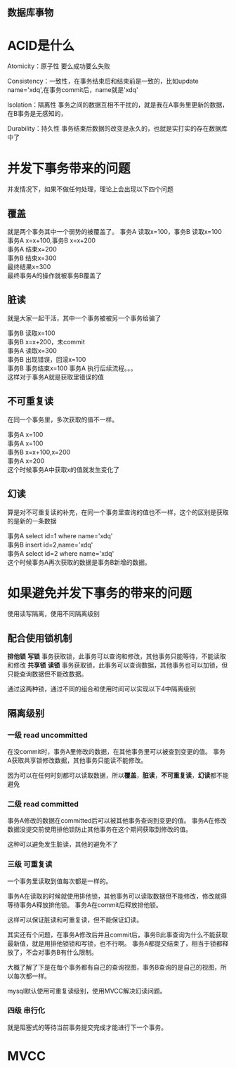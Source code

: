 数据库事物
---

# ACID是什么

Atomicity：原子性 要么成功要么失败

Consistency：一致性，在事务结束后和结束前是一致的，比如update name='xdq',在事务commit后，name就是'xdq'

Isolation：隔离性 事务之间的数据互相不干扰的，就是我在A事务里更新的数据，在B事务是无感知的，

Durability：持久性 事务结束后数据的改变是永久的，也就是实打实的存在数据库中了

# 并发下事务带来的问题

并发情况下，如果不做任何处理，理论上会出现以下四个问题

## 覆盖

就是两个事务其中一个弱势的被覆盖了。 事务A 读取x=100，事务B 读取x=100\
事务A x=x+100,事务B x=x+200\
事务A 结束x=200\
事务B 结束x=300\
最终结果x=300\
最终事务A的操作就被事务B覆盖了

## 脏读

就是大家一起干活，其中一个事务被被另一个事务给骗了

事务B 读取x=100\
事务B x=x+200，未commit\
事务A 读取x=300\
事务B 出现错误，回滚x=100\
事务B 事务结束x=100 事务A 执行后续流程。。。\
这样对于事务A就是获取里错误的值

## 不可重复读

在同一个事务里，多次获取的值不一样。

事务A x=100\
事务A x=100\
事务B x=x+100,x=200\
事务A x=200\
这个时候事务A中获取x的值就发生变化了

## 幻读

算是对不可重复读的补充，在同一个事务里查询的值也不一样，这个的区别是获取的是新的一条数据

事务A select id=1 where name='xdq'\
事务B insert id=2,name='xdq'\
事务A select id=2 where name='xdq'\
这个时候事务A再次获取的数据是事务B新增的数据。

# 如果避免并发下事务的带来的问题

使用读写隔离，使用不同隔离级别

## 配合使用锁机制
**排他锁** **写锁** 事务获取锁，此事务可以查询和修改，其他事务只能等待，不能读取和修改
**共享锁** **读锁** 事务获取锁，此事务可以查询数据，其他事务也可以加锁，但只能查询数据但不能改数据。

通过这两种锁，通过不同的组合和使用时间可以实现以下4中隔离级别

## 隔离级别

### 一级 read uncommitted
在没commit时，事务A里修改的数据，在其他事务里可以被查到变更的值。
事务A获取共享锁修改数据，其他事务只能读不能修改。

因为可以在任何时刻都可以读取数据，所以**覆盖**，**脏读**，**不可重复读**，**幻读**都不能避免

### 二级 read committed
事务A修改的数据在committed后可以被其他事务查询到变更的值。
事务A在修改数据没提交前使用排他锁防止其他事务在这个期间获取到修改的值。

这种可以避免发生脏读，其他的避免不了

### 三级 可重复读
一个事务里读取到值每次都是一样的。

事务A在读取的时候就使用排他锁，其他事务可以读取数据但不能修改，修改就得等待事务A释放排他锁。
事务A在commit后释放排他锁。

这样可以保证脏读和可重复读，但不能保证幻读。

其实还有个问题，在事务A修改后并且commit后，事务B此事查询为什么不能获取最新值，就是用排他锁锁和写锁，也不行啊。
事务A都提交结束了，相当于锁都释放了，不会对事务B有什么限制。

大概了解了下是在每个事务都有自己的查询视图，事务B查询的是自己的视图，所以每次都一样。

mysql默认使用可重复读级别，使用MVCC解决幻读问题。

### 四级 串行化
就是阻塞式的等待当前事务提交完成才能进行下一个事务。

# MVCC
